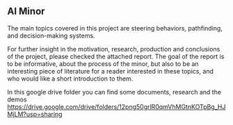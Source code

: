 AI Minor
---------------
The main topics covered in this project are steering behaviors, pathfinding, and decision-making 
systems.

For further insight in the motivation, research, production and conclusions of the project, please checked the attached report. The goal of the report is to be informative, about the process of the minor, but also to be an interesting piece of literature for a reader interested in these topics, and who would like a short introduction to them.

In this google drive folder you can find some documents, research and the demos
https://drive.google.com/drive/folders/12png50grlR0qmVhMGtnKOTpBg_HJMjLM?usp=sharing 
